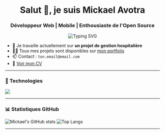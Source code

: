 <h1 align="center">Salut 👋, je suis Mickael Avotra</h1>
<h3 align="center">Développeur Web | Mobile | Enthousiaste de l'Open Source</h3>

<p align="center">
  <img src="https://readme-typing-svg.demolab.com?font=Fira+Code&pause=1000&center=true&width=435&lines=Développeur+FullStack;Amoureux+de+la+technologie;Toujours+en+apprentissage..." alt="Typing SVG" />
</p>

- 🌱 Je travaille actuellement sur **un projet de gestion hospitalière**
- 👨‍💻 Tous mes projets sont disponibles sur [mon portfolio](https://ton-lien.com)
- 📫 Contact : `ton.email@email.com`
- 📄 [Voir mon CV](https://ton-lien-cv.com)

---

### 🔧 Technologies
<img src="https://skillicons.dev/icons?i=react,nextjs,nodejs,nestjs,postgres,tailwind,ts,js,github" />

---

### 📊 Statistiques GitHub
![Mickael's GitHub stats](https://github-readme-stats.vercel.app/api?username=mickael-avotra&show_icons=true&theme=radical)
![Top Langs](https://github-readme-stats.vercel.app/api/top-langs/?username=mickael-avotra&layout=compact&theme=radical)

---
